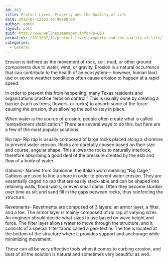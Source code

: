 ```yaml
---
id: 663
title: Protect Lives, Property and the Quality of Life
date: 2013-07-12T03:40:00+00:00
author: admin
layout: post
guid: http://www.wellnessmanager.info/?p=663
permalink: /2013/07/12/protect-lives-property-and-the-quality-of-life/
categories:
  - General
---
```

Erosion is defined as the movement of rock, soil, mud, or other ground components due to water, wind, or gravity. Erosion is a natural occurrence that can contribute to the health of an ecosystem— however, human land use or severe weather conditions often cause erosion to happen at a rapid speed.

In order to prevent this from happening, many Texas residents and organizations practice “erosion control.” This is usually done by creating a barrier (such as trees, flowers, or rocks) to absorb some of the force causing the erosion, thus allowing the soil to stay in place.

When water is the source of erosion, people often create what is called “embankment stabilization.” There are several ways to do this, but here are a few of the most popular solutions:

Rip rap- Rip rap is usually composed of large rocks placed along a shoreline to prevent water erosion. Rocks are carefully chosen based on their size and course, angular shape. This allows the rocks to naturally interlock, therefore absorbing a good deal of the pressure created by the ebb and flow of a body of water.

Gabions- Named from Gabionne, the Italian word meaning “Big Cage,” Gabions are used to line a shore in order to prevent water erosion. They are essentially caged rip rap that are easily stack-able and can be shaped into retaining walls, flood-walls, or even small dams. Often they become sturdier over time as silt and sand fill in the gaps between rocks, thus reinforcing the structure.

Revetments- Revetments are composed of 3 layers: an armor layer, a filter, and a toe. The armor layer is mainly composed of rip rap of varying sizes. An engineer should decide what sizes to use based on wave height and force. The filter layer allows water to move through the structure, and it consists of a special filter fabric called a geo-textile. The toe is located at the bottom of the structure where it provides support and anchorage while minimizing movement.

These can all be very effective tools when it comes to curbing erosion, and best of all the solution is natural and sometimes very beautiful as well.